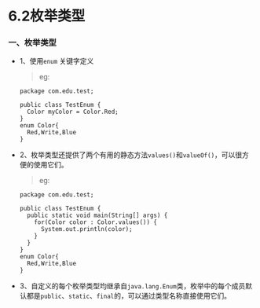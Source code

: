 # 6.2枚举类型

### 一、枚举类型

* 1、使用`enum` 关键字定义

    >eg:
    
      package com.edu.test;

      public class TestEnum {
        Color myColor = Color.Red;
      }
      enum Color{
        Red,Write,Blue
      }

* 2、枚举类型还提供了两个有用的静态方法`values()`和`valueOf()`，可以很方便的使用它们。

    >eg:
    
      package com.edu.test;

      public class TestEnum {
        public static void main(String[] args) {
          for(Color color : Color.values()) {
            System.out.println(color);
          }
        }
      }
      enum Color{
        Red,Write,Blue
      }    

* 3、自定义的每个枚举类型均继承自`java.lang.Enum`类，枚举中的每个成员默认都是`public`、`static`、`final`的，可以通过类型名称直接使用它们。






































